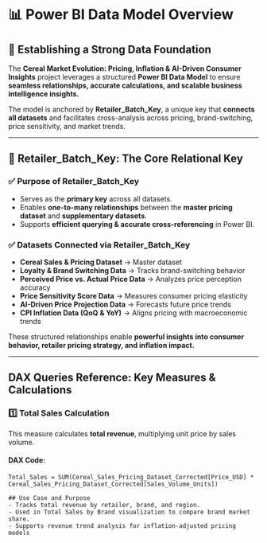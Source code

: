 # 📊 Power BI Data Model Overview  

## 🔑 Establishing a Strong Data Foundation  
The **Cereal Market Evolution: Pricing, Inflation & AI-Driven Consumer Insights** project leverages a structured **Power BI Data Model** to ensure **seamless relationships, accurate calculations, and scalable business intelligence insights.**  

The model is anchored by **Retailer_Batch_Key**, a unique key that **connects all datasets** and facilitates cross-analysis across pricing, brand-switching, price sensitivity, and market trends.

---

## 🔑 Retailer_Batch_Key: The Core Relational Key  

### ✅ Purpose of Retailer_Batch_Key  
- Serves as the **primary key** across all datasets.  
- Enables **one-to-many relationships** between the **master pricing dataset** and **supplementary datasets**.  
- Supports **efficient querying & accurate cross-referencing** in Power BI.  

### ✅ Datasets Connected via Retailer_Batch_Key  
- **Cereal Sales & Pricing Dataset** → Master dataset  
- **Loyalty & Brand Switching Data** → Tracks brand-switching behavior  
- **Perceived Price vs. Actual Price Data** → Analyzes price perception accuracy  
- **Price Sensitivity Score Data** → Measures consumer pricing elasticity  
- **AI-Driven Price Projection Data** → Forecasts future price trends  
- **CPI Inflation Data (QoQ & YoY)** → Aligns pricing with macroeconomic trends  

These structured relationships enable **powerful insights into consumer behavior, retailer pricing strategy, and inflation impact.**  

---

## **DAX Queries Reference: Key Measures & Calculations**  

### 1️⃣ Total Sales Calculation  
This measure calculates **total revenue**, multiplying unit price by sales volume.

#### **DAX Code:**
```DAX
Total_Sales = SUM(Cereal_Sales_Pricing_Dataset_Corrected[Price_USD] * Cereal_Sales_Pricing_Dataset_Corrected[Sales_Volume_Units])

## Use Case and Purpose
- Tracks total revenue by retailer, brand, and region.
- Used in Total Sales by Brand visualization to compare brand market share.
- Supports revenue trend analysis for inflation-adjusted pricing models
